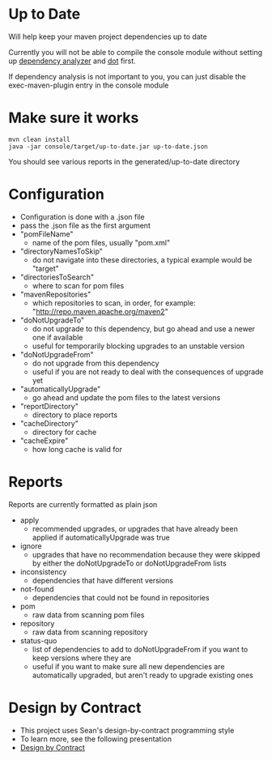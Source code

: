 Up to Date
=
Will help keep your maven project dependencies up to date

Currently you will not be able to compile the console module without setting up [dependency analyzer](https://github.com/SeanShubin/dependency-analyzer) and [dot](http://graphviz.org) first.

If dependency analysis is not important to you, you can just disable the exec-maven-plugin entry in the console module

Make sure it works
=
    mvn clean install
    java -jar console/target/up-to-date.jar up-to-date.json
You should see various reports in the generated/up-to-date directory

Configuration
=
- Configuration is done with a .json file
- pass the .json file as the first argument
- "pomFileName"
    - name of the pom files, usually "pom.xml"
- "directoryNamesToSkip"
    - do not navigate into these directories, a typical example would be "target"
- "directoriesToSearch"
    - where to scan for pom files
- "mavenRepositories"
    - which repositories to scan, in order, for example: "http://repo.maven.apache.org/maven2"
- "doNotUpgradeTo"
    - do not upgrade to this dependency, but go ahead and use a newer one if available
    - useful for temporarily blocking upgrades to an unstable version
- "doNotUpgradeFrom"
    - do not upgrade from this dependency
    - useful if you are not ready to deal with the consequences of upgrade yet
- "automaticallyUpgrade"
    - go ahead and update the pom files to the latest versions
- "reportDirectory"
    - directory to place reports
- "cacheDirectory"
    - directory for cache
- "cacheExpire"
    - how long cache is valid for

Reports
=
Reports are currently formatted as plain json

- apply
    - recommended upgrades, or upgrades that have already been applied if automaticallyUpgrade was true
- ignore
    - upgrades that have no recommendation because they were skipped by either the doNotUpgradeTo or doNotUpgradeFrom lists
- inconsistency
    - dependencies that have different versions
- not-found
    - dependencies that could not be found in repositories
- pom
    - raw data from scanning pom files
- repository
    - raw data from scanning repository
- status-quo
    - list of dependencies to add to doNotUpgradeFrom if you want to keep versions where they are
    - useful if you want to make sure all new dependencies are automatically upgraded, but aren't ready to upgrade existing ones

Design by Contract
=

- This project uses Sean's design-by-contract programming style
- To learn more, see the following presentation
- [Design by Contract](design-by-contract-2.md)
